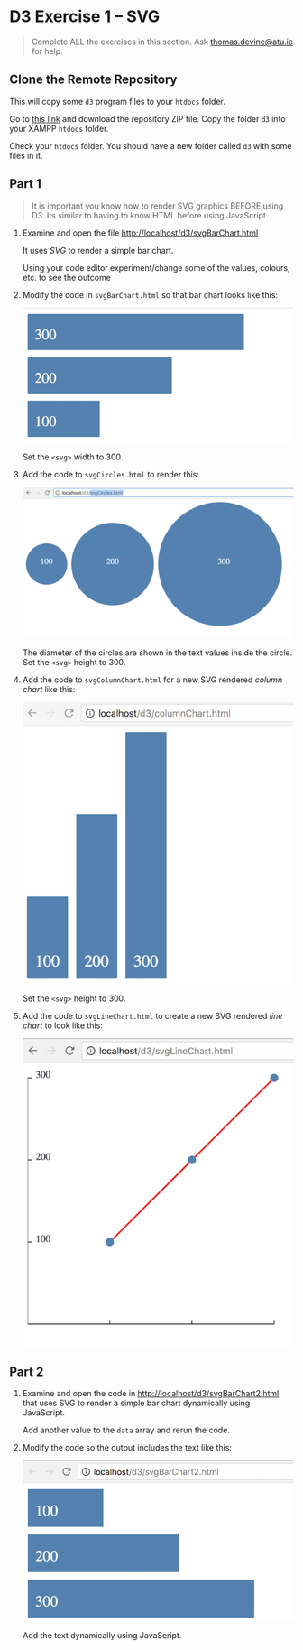 # D3 Exercise 1 – SVG

> Complete ALL the exercises in this section. Ask thomas.devine@atu.ie for help.


## Clone the Remote Repository

This will copy some ``d3`` program files to your ``htdocs`` folder.  

Go to [this link](https://github.com/barcaxi/wdl2023) and download the repository ZIP file.  Copy the folder ``d3`` into your XAMPP ``htdocs`` folder.

Check your ``htdocs`` folder.  You should have a new folder called ``d3`` with some files in it.


## Part 1

> It is important you know how to render SVG graphics BEFORE using D3.  Its similar to having to know HTML before using JavaScript

1.	Examine and open the file [http://localhost/d3/svgBarChart.html](http://localhost/d3/svgBarChart.html)

	It uses *SVG* to render a simple bar chart.  

	Using your code editor experiment/change some of the values, colours, etc. to see the outcome

1.	Modify the code in ``svgBarChart.html`` so that bar chart looks like this:

	![img](../images/barChart2.png)

	Set the ``<svg>`` width to 300.


1.	Add the code to ``svgCircles.html`` to render this:

	![img](../images/svgCircles.png)

	The diameter of the circles are shown in the text values inside the circle.  Set the ``<svg>`` height to 300.

1.	Add the code to ``svgColumnChart.html`` for a new SVG rendered *column chart* like this:

	![img](../images/columnChart1.png)

	Set the ``<svg>`` height to 300.

1.	Add the code to ``svgLineChart.html`` to create a new SVG rendered *line chart* to look like this:

	![img](../images/lineChart1.png)


## Part 2

1.	Examine and open the code in [http://localhost/d3/svgBarChart2.html](http://localhost/d3/svgBarChart2.html) that uses SVG to render a simple bar chart dynamically using JavaScript.  
	
	Add another value to the ``data`` array and rerun the code.

1.	Modify the code so the output includes the text like this:

	![img](../images/barChart3.png)

	Add the text dynamically using JavaScript.


